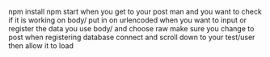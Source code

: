 npm install
npm start
when you get to your post man and you want to check if it is working on body/ put in on urlencoded
when you want to input or register the data you use body/ and choose raw
make sure you change to post when registering
database
connect and scroll down to your test/user then allow it to load